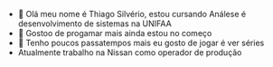 - 👋 Olá meu nome é Thiago Silvério, estou cursando Análese é desenvolvimento de sistemas na UNIFAA
- 👀 Gostoo de progamar mais ainda estou no começo
- 🌱 Tenho poucos passatempos mais eu gosto de jogar é ver séries
- Atualmente trabalho na Nissan como operador de produção

<!---
Lyonking23/Lyonking23 is a ✨ special ✨ repository because its `README.md` (this file) appears on your GitHub profile.
You can click the Preview link to take a look at your changes.
--->
